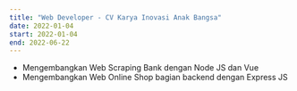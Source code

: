 ```yaml
---
title: "Web Developer - CV Karya Inovasi Anak Bangsa"
date: 2022-01-04
start: 2022-01-04
end: 2022-06-22
---
```


- Mengembangkan Web Scraping Bank dengan Node JS dan Vue
- Mengembangkan Web Online Shop bagian backend dengan Express JS